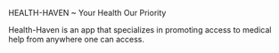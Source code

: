 HEALTH-HAVEN ~ Your Health Our Priority

Health-Haven is an app that specializes in promoting access to medical help from anywhere one can access.
